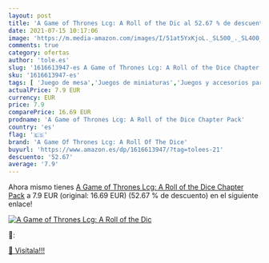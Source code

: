 ```yaml
---
layout: post
title: 'A Game of Thrones Lcg: A Roll of the Dic al 52.67 % de descuento'
date: 2021-07-15 10:17:06
image: 'https://m.media-amazon.com/images/I/51at5YxKjoL._SL500_._SL400_.jpg'
comments: true
category: ofertas
author: 'tole.es'
slug: '1616613947-es A Game of Thrones Lcg: A Roll of the Dice Chapter Pack'
sku: '1616613947-es'
tags: [ 'Juego de mesa','Juegos de miniaturas','Juegos y accesorios para juegos','Juguetes','Juguetes y juegos','a game of thrones lcg: a roll of the dice', ]
actualPrice: 7.9 EUR
currency: EUR
price: 7.9
comparePrice: 16.69 EUR
prodname: 'A Game of Thrones Lcg: A Roll of the Dice Chapter Pack'
country: 'es'
flag: '🇪🇸'
brand: 'A Game Of Thrones Lcg: A Roll Of The Dice'
buyurl: 'https://www.amazon.es/dp/1616613947/?tag=tolees-21'
descuento: '52.67'
average: '7.9'
---
```


Ahora mismo tienes [A Game of Thrones Lcg: A Roll of the Dice Chapter Pack](https://www.amazon.es/dp/1616613947/?tag=tolees-21) a 7.9 EUR (original: 16.69 EUR) (52.67 %  de descuento) en el siguiente enlace!

[![A Game of Thrones Lcg: A Roll of the Dic](https://m.media-amazon.com/images/I/51at5YxKjoL._SL500_._SL400_.jpg)](https://www.amazon.es/dp/1616613947/?tag=tolees-21)

🔎:


[🛒 Visítala!!!](https://www.amazon.es/dp/1616613947/?tag=tolees-21)
